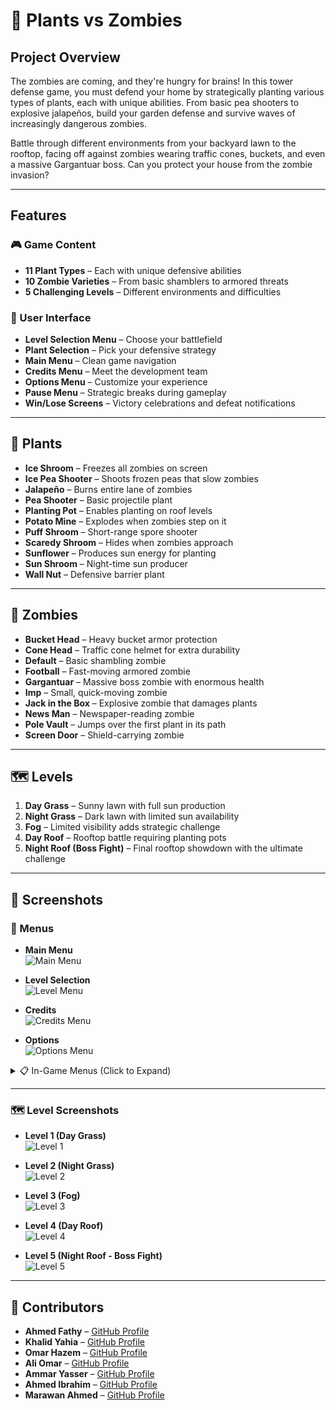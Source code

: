 # 🌻 Plants vs Zombies

## Project Overview

The zombies are coming, and they're hungry for brains! In this tower defense game, you must defend your home by strategically planting various types of plants, each with unique abilities. From basic pea shooters to explosive jalapeños, build your garden defense and survive waves of increasingly dangerous zombies.

Battle through different environments from your backyard lawn to the rooftop, facing off against zombies wearing traffic cones, buckets, and even a massive Gargantuar boss. Can you protect your house from the zombie invasion?

---

## Features

### 🎮 Game Content
- **11 Plant Types** – Each with unique defensive abilities
- **10 Zombie Varieties** – From basic shamblers to armored threats
- **5 Challenging Levels** – Different environments and difficulties

### 🧩 User Interface
- **Level Selection Menu** – Choose your battlefield
- **Plant Selection** – Pick your defensive strategy
- **Main Menu** – Clean game navigation
- **Credits Menu** – Meet the development team
- **Options Menu** – Customize your experience
- **Pause Menu** – Strategic breaks during gameplay
- **Win/Lose Screens** – Victory celebrations and defeat notifications

---

## 🌿 Plants

- **Ice Shroom** – Freezes all zombies on screen  
- **Ice Pea Shooter** – Shoots frozen peas that slow zombies  
- **Jalapeño** – Burns entire lane of zombies  
- **Pea Shooter** – Basic projectile plant  
- **Planting Pot** – Enables planting on roof levels  
- **Potato Mine** – Explodes when zombies step on it  
- **Puff Shroom** – Short-range spore shooter  
- **Scaredy Shroom** – Hides when zombies approach  
- **Sunflower** – Produces sun energy for planting  
- **Sun Shroom** – Night-time sun producer  
- **Wall Nut** – Defensive barrier plant  

---

## 🧟 Zombies

- **Bucket Head** – Heavy bucket armor protection  
- **Cone Head** – Traffic cone helmet for extra durability  
- **Default** – Basic shambling zombie  
- **Football** – Fast-moving armored zombie  
- **Gargantuar** – Massive boss zombie with enormous health  
- **Imp** – Small, quick-moving zombie  
- **Jack in the Box** – Explosive zombie that damages plants  
- **News Man** – Newspaper-reading zombie  
- **Pole Vault** – Jumps over the first plant in its path  
- **Screen Door** – Shield-carrying zombie  

---

## 🗺️ Levels

1. **Day Grass** – Sunny lawn with full sun production  
2. **Night Grass** – Dark lawn with limited sun availability  
3. **Fog** – Limited visibility adds strategic challenge  
4. **Day Roof** – Rooftop battle requiring planting pots  
5. **Night Roof (Boss Fight)** – Final rooftop showdown with the ultimate challenge  

---

## 📸 Screenshots

### 🧭 Menus

- **Main Menu**  
  ![Main Menu](ConsoleApplication1/Assets/Game_Snippets/mainMenu.png)

- **Level Selection**  
  ![Level Menu](ConsoleApplication1/Assets/Game_Snippets/levelMenu.png)

- **Credits**  
  ![Credits Menu](ConsoleApplication1/Assets/Game_Snippets/creditsmenu.png)

- **Options**  
  ![Options Menu](ConsoleApplication1/Assets/Game_Snippets/optionsmenu.png)

<details>
  <summary>📋 In-Game Menus (Click to Expand)</summary>

- **Pause Menu**  
  ![Pause Menu](ConsoleApplication1/Assets/Game_Snippets/pausemenu.png)

- **Win Screen**  
  ![Win Menu](ConsoleApplication1/Assets/Game_Snippets/winmenu.png)

- **Loss Screen**  
  ![Loss Menu](ConsoleApplication1/Assets/Game_Snippets/lossmenu.png)

- **Plant Selection**  
  ![Plant Selection](ConsoleApplication1/Assets/Game_Snippets/plantselection.png)

</details>

---

### 🗺️ Level Screenshots

- **Level 1 (Day Grass)**  
  ![Level 1](ConsoleApplication1/Assets/Game_Snippets/level1.png)

- **Level 2 (Night Grass)**  
  ![Level 2](ConsoleApplication1/Assets/Game_Snippets/level2.png)

- **Level 3 (Fog)**  
  ![Level 3](ConsoleApplication1/Assets/Game_Snippets/level3.png)

- **Level 4 (Day Roof)**  
  ![Level 4](ConsoleApplication1/Assets/Game_Snippets/level4.png)

- **Level 5 (Night Roof - Boss Fight)**  
  ![Level 5](ConsoleApplication1/Assets/Game_Snippets/level5.png)

---

## 👥 Contributors

- **Ahmed Fathy** – [GitHub Profile](https://github.com/ahmedmhfathy)
- **Khalid Yahia** – [GitHub Profile](https://github.com/khalid-zeidan)
- **Omar Hazem** – [GitHub Profile](https://github.com/omarhazem94)
- **Ali Omar** – [GitHub Profile](https://github.com/Atomic5577)
- **Ammar Yasser** – [GitHub Profile](https://github.com/Ammar-Yasser-13)
- **Ahmed Ibrahim** – [GitHub Profile](https://github.com/rudy1325)
- **Marawan Ahmed** – [GitHub Profile](https://github.com/maro2422007)

